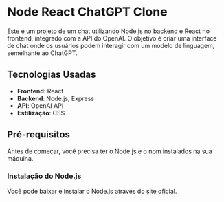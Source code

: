 ﻿# Node React ChatGPT Clone

Este é um projeto de um chat utilizando Node.js no backend e React no frontend, integrado com a API do OpenAI. O objetivo é criar uma interface de chat onde os usuários podem interagir com um modelo de linguagem, semelhante ao ChatGPT.

## Tecnologias Usadas

- **Frontend**: React
- **Backend**: Node.js, Express
- **API**: OpenAI API
- **Estilização**: CSS

## Pré-requisitos

Antes de começar, você precisa ter o Node.js e o npm instalados na sua máquina.

### Instalação do Node.js

Você pode baixar e instalar o Node.js através do [site oficial](https://nodejs.org/).
